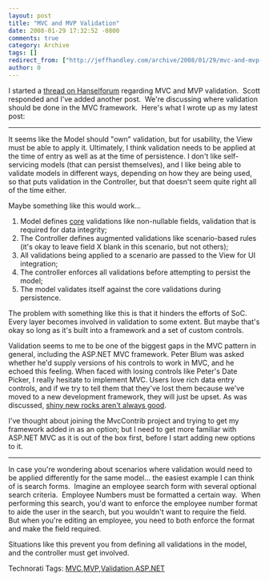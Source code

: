 ```yaml
---
layout: post
title: "MVC and MVP Validation"
date: 2008-01-29 17:32:52 -0800
comments: true
category: Archive
tags: []
redirect_from: ["http://jeffhandley.com/archive/2008/01/29/mvc-and-mvp-validation"]
author: 0
---
```

<!-- more -->
<p>I started a <a href="http://www.hanselman.com/forum/messages.aspx?TopicID=169" target="_blank">thread on Hanselforum</a> regarding MVC and MVP validation.  Scott responded and I've added another post.  We're discussing where validation should be done in the MVC framework.  Here's what I wrote up as my latest post:</p>  <hr />  <p>It seems like the Model should "own" validation, but for usability, the View must be able to apply it. Ultimately, I think validation needs to be applied at the time of entry as well as at the time of persistence. I don't like self-servicing models (that can persist themselves), and I like being able to validate models in different ways, depending on how they are being used, so that puts validation in the Controller, but that doesn't seem quite right all of the time either.</p>  <p>Maybe something like this would work...</p>  <ol>   <li>Model defines <u>core</u> validations like non-nullable fields, validation that is required for data integrity;</li>    <li>The Controller defines augmented validations like scenario-based rules (it's okay to leave field X blank in this scenario, but not others);</li>    <li>All validations being applied to a scenario are passed to the View for UI integration;</li>    <li>The controller enforces all validations before attempting to persist the model;</li>    <li>The model validates itself against the core validations during persistence.</li> </ol>  <p>The problem with something like this is that it hinders the efforts of SoC. Every layer becomes involved in validation to some extent. But maybe that's okay so long as it's built into a framework and a set of custom controls.</p>  <p>Validation seems to me to be one of the biggest gaps in the MVC pattern in general, including the ASP.NET MVC framework. Peter Blum was asked whether he'd supply versions of his controls to work in MVC, and he echoed this feeling. When faced with losing controls like Peter's Date Picker, I really hesitate to implement MVC. Users love rich data entry controls, and if we try to tell them that they've lost them because we've moved to a new development framework, they will just be upset. As was discussed, <a href="http://blog.jeffhandley.com/archive/2008/01/07/not-chasing-the-shiny-new-rock.aspx">shiny new rocks aren't always good</a>.</p>  <p>I've thought about joining the MvcContrib project and trying to get my framework added in as an option; but I need to get more familiar with ASP.NET MVC as it is out of the box first, before I start adding new options to it.</p>  <p>   </p><hr />In case you're wondering about scenarios where validation would need to be applied differently for the same model... the easiest example I can think of is search forms.  Imagine an employee search form with several optional search criteria.  Employee Numbers must be formatted a certain way.  When performing this search, you'd want to enforce the employee number format to aide the user in the search, but you wouldn't want to require the field.  But when you're editing an employee, you need to both enforce the format and make the field required.  <p>Situations like this prevent you from defining all validations in the model, and the controller must get involved.</p>  <div class="wlWriterSmartContent" id="scid:0767317B-992E-4b12-91E0-4F059A8CECA8:fdee369d-1b8d-4911-86a9-18e8ba40295e" style="padding-right: 0px; display: inline; padding-left: 0px; padding-bottom: 0px; margin: 0px; padding-top: 0px">Technorati Tags: <a href="http://technorati.com/tags/MVC" rel="tag">MVC</a>,<a href="http://technorati.com/tags/MVP" rel="tag">MVP</a>,<a href="http://technorati.com/tags/Validation" rel="tag">Validation</a>,<a href="http://technorati.com/tags/ASP.NET" rel="tag">ASP.NET</a></div>

